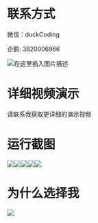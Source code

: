 # 联系方式

微信：duckCoding

企鹅: 3820006966

![在这里插入图片描述](http://upload.cxycsx.vip/91ab4bcb4f2c4c6db86365bb6d6e9c62.jpeg)

# 详细视频演示

请联系我获取更详细的演示视频

# 运行截图

![](http://www.bysj52.com/uploadfile/ueditor/image/202306/%E6%AF%95%E8%AE%BEweixin201%E5%9F%BA%E4%BA%8E%E5%BE%AE%E4%BF%A1%E5%B0%8F%E7%A8%8B%E5%BA%8F%E7%9A%84%E6%A0%A1%E5%9B%AD%E4%BF%9D%E4%BF%AE%E7%B3%BB%E7%BB%9Fspringboot%E6%AF%95%E4%B8%9A%E8%AE%BE%E8%AE%A1/2.png)![](http://www.bysj52.com/uploadfile/ueditor/image/202306/%E6%AF%95%E8%AE%BEweixin201%E5%9F%BA%E4%BA%8E%E5%BE%AE%E4%BF%A1%E5%B0%8F%E7%A8%8B%E5%BA%8F%E7%9A%84%E6%A0%A1%E5%9B%AD%E4%BF%9D%E4%BF%AE%E7%B3%BB%E7%BB%9Fspringboot%E6%AF%95%E4%B8%9A%E8%AE%BE%E8%AE%A1/1.png)![](http://www.bysj52.com/uploadfile/ueditor/image/202306/%E6%AF%95%E8%AE%BEweixin201%E5%9F%BA%E4%BA%8E%E5%BE%AE%E4%BF%A1%E5%B0%8F%E7%A8%8B%E5%BA%8F%E7%9A%84%E6%A0%A1%E5%9B%AD%E4%BF%9D%E4%BF%AE%E7%B3%BB%E7%BB%9Fspringboot%E6%AF%95%E4%B8%9A%E8%AE%BE%E8%AE%A1/5.png)![](http://www.bysj52.com/uploadfile/ueditor/image/202306/%E6%AF%95%E8%AE%BEweixin201%E5%9F%BA%E4%BA%8E%E5%BE%AE%E4%BF%A1%E5%B0%8F%E7%A8%8B%E5%BA%8F%E7%9A%84%E6%A0%A1%E5%9B%AD%E4%BF%9D%E4%BF%AE%E7%B3%BB%E7%BB%9Fspringboot%E6%AF%95%E4%B8%9A%E8%AE%BE%E8%AE%A1/4.png)![](http://www.bysj52.com/uploadfile/ueditor/image/202306/%E6%AF%95%E8%AE%BEweixin201%E5%9F%BA%E4%BA%8E%E5%BE%AE%E4%BF%A1%E5%B0%8F%E7%A8%8B%E5%BA%8F%E7%9A%84%E6%A0%A1%E5%9B%AD%E4%BF%9D%E4%BF%AE%E7%B3%BB%E7%BB%9Fspringboot%E6%AF%95%E4%B8%9A%E8%AE%BE%E8%AE%A1/3.png)

# 为什么选择我

![](http://upload.cxycsx.vip/%E7%A8%8B%E5%BA%8F%E8%AE%BE%E8%AE%A1.png)

